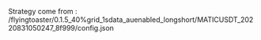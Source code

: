 Strategy come from : /flyingtoaster/0.1.5_40%grid_1sdata_auenabled_longshort/MATICUSDT_20220831050247_8f999/config.json
